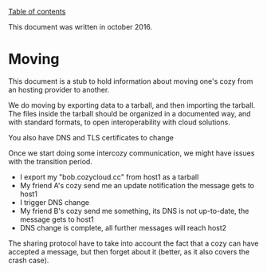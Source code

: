 [Table of contents](../README.md#table-of-contents)

This document was written in october 2016.

# Moving

This document is a stub to hold information about moving one's cozy from an
hosting provider to another.

We do moving by exporting data to a tarball, and then importing the tarball. The
files inside the tarball should be organized in a documented way, and with
standard formats, to open interoperability with cloud solutions.

You also have DNS and TLS certificates to change

Once we start doing some intercozy communication, we might have issues with the
transition period.

-   I export my "bob.cozycloud.cc" from host1 as a tarball
-   My friend A's cozy send me an update notification the message gets to host1
-   I trigger DNS change
-   My friend B's cozy send me something, its DNS is not up-to-date, the message
    gets to host1
-   DNS change is complete, all further messages will reach host2

The sharing protocol have to take into account the fact that a cozy can have
accepted a message, but then forget about it (better, as it also covers the
crash case).
